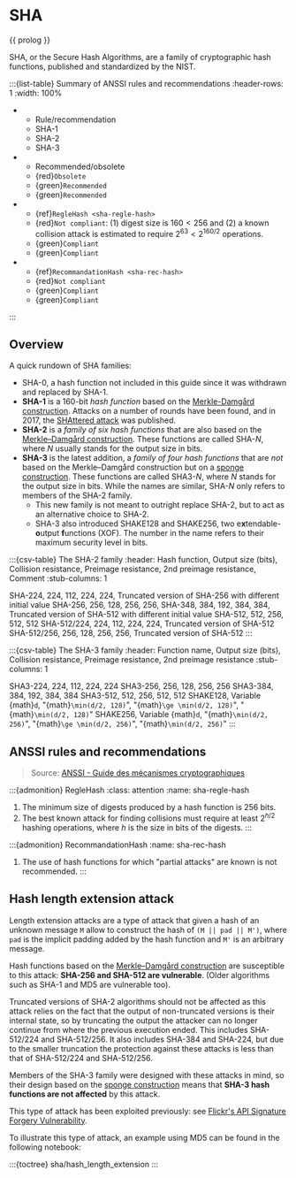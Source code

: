 # SHA

{{ prolog }}

SHA, or the Secure Hash Algorithms, are a family of cryptographic hash
functions, published and standardized by the NIST.

:::{list-table} Summary of ANSSI rules and recommendations
:header-rows: 1
:width: 100%

- - Rule/recommendation
  - SHA-1
  - SHA-2
  - SHA-3
- - Recommended/obsolete
  - {red}`Obsolete`
  - {green}`Recommended`
  - {green}`Recommended`
- - {ref}`RegleHash <sha-regle-hash>`
  - {red}`Not compliant`: (1) digest size is $160 < 256$ and (2) a known
  collision attack is estimated to require $2^{63} < 2^{160/2}$ operations.
  - {green}`Compliant`
  - {green}`Compliant`
- - {ref}`RecommandationHash <sha-rec-hash>`
  - {red}`Not compliant`
  - {green}`Compliant`
  - {green}`Compliant`

:::

## Overview

A quick rundown of SHA families:

- SHA-0, a hash function not included in this guide since it was withdrawn and
replaced by SHA-1.
- **SHA-1** is a 160-bit *hash function* based on the [Merkle-Damgård
construction][MD]. Attacks on a number of rounds have been found, and in 2017,
the [SHAttered attack](https://shattered.io/) was published.
- **SHA-2** is a *family of six hash functions* that are also based on the
[Merkle–Damgård construction][MD]. These functions are called SHA-*N*, where *N*
usually stands for the output size in bits.
- **SHA-3** is the latest addition, a *family of four hash functions* that are
*not* based on the Merkle–Damgård construction but on a [sponge
construction][SPONGE]. These functions are called SHA3-*N*, where *N* stands for
the output size in bits. While the names are similar, SHA-*N* only refers to
members of the SHA-2 family.
  - This new family is not meant to outright replace SHA-2, but to act as an
  alternative choice to SHA-2.
  - SHA-3 also introduced SHAKE128 and SHAKE256, two e**x**tendable-**o**utput
  **f**unctions (XOF).  The number in the name refers to their maximum security
  level in bits.

:::{csv-table} The SHA-2 family
:header: Hash function, Output size (bits), Collision resistance, Preimage resistance, 2nd preimage resistance, Comment
:stub-columns: 1

SHA-224, 224, 112, 224, 224, Truncated version of SHA-256 with different initial value
SHA-256, 256, 128, 256, 256,
SHA-348, 384, 192, 384, 384, Truncated version of SHA-512 with different initial value
SHA-512, 512, 256, 512, 512
SHA-512/224, 224, 112, 224, 224, Truncated version of SHA-512
SHA-512/256, 256, 128, 256, 256, Truncated version of SHA-512
:::

:::{csv-table} The SHA-3 family
:header: Function name, Output size (bits), Collision resistance, Preimage resistance, 2nd preimage resistance
:stub-columns: 1

SHA3-224, 224, 112, 224, 224
SHA3-256, 256, 128, 256, 256
SHA3-384, 384, 192, 384, 384
SHA3-512, 512, 256, 512, 512
SHAKE128, Variable {math}`d`, "{math}`\min(d/2, 128)`", "{math}`\ge \min(d/2, 128)`", "{math}`\min(d/2, 128)`"
SHAKE256, Variable {math}`d`, "{math}`\min(d/2, 256)`", "{math}`\ge \min(d/2, 256)`", "{math}`\min(d/2, 256)`"
:::

## ANSSI rules and recommendations

> Source: [ANSSI - Guide des mécanismes cryptographiques](https://www.ssi.gouv.fr/uploads/2021/03/anssi-guide-mecanismes_crypto-2.04.pdf)

:::{admonition} RegleHash
:class: attention
:name: sha-regle-hash

1. The minimum size of digests produced by a hash function is 256 bits.
2. The best known attack for finding collisions must require at least $2^{h/2}$
   hashing operations, where $h$ is the size in bits of the digests.
:::

:::{admonition} RecommandationHash
:name: sha-rec-hash

1. The use of hash functions for which "partial attacks" are known is not
   recommended.
:::

## Hash length extension attack

Length extension attacks are a type of attack that given a hash of an unknown
message `M` allow to construct the hash of `(M || pad || M')`, where `pad` is
the implicit padding added by the hash function and `M'` is an arbitrary
message.

Hash functions based on the [Merkle–Damgård construction][MD] are susceptible to
this attack: **SHA-256 and SHA-512 are vulnerable**. (Older algorithms such as
SHA-1 and MD5 are vulnerable too).

Truncated versions of SHA-2 algorithms should not be affected as this attack
relies on the fact that the output of non-truncated versions is their internal
state, so by truncating the output the attacker can no longer continue from
where the previous execution ended. This includes SHA-512/224 and SHA-512/256.
It also includes SHA-384 and SHA-224, but due to the smaller truncation the
protection against these attacks is less than that of SHA-512/224 and
SHA-512/256.

Members of the SHA-3 family were designed with these attacks in mind, so their
design based on the [sponge construction][SPONGE] means that **SHA-3 hash
functions are not affected** by this attack.

This type of attack has been exploited previously: see [Flickr's API Signature
Forgery
Vulnerability](https://dl.packetstormsecurity.net/0909-advisories/flickr_api_signature_forgery.pdf).

To illustrate this type of attack, an example using MD5 can be found in the
following notebook:

:::{toctree}
sha/hash_length_extension
:::

<!-- References -->
[MD]: https://en.wikipedia.org/wiki/Merkle%E2%80%93Damg%C3%A5rd_construction
[SPONGE]: https://en.wikipedia.org/wiki/Sponge_function
